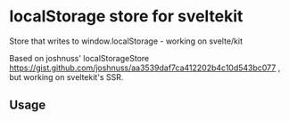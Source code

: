 # localStorage store for sveltekit
Store that writes to window.localStorage - working on svelte/kit

Based on joshnuss' localStorageStore https://gist.github.com/joshnuss/aa3539daf7ca412202b4c10d543bc077 , but working on sveltekit's SSR.

## Usage 

